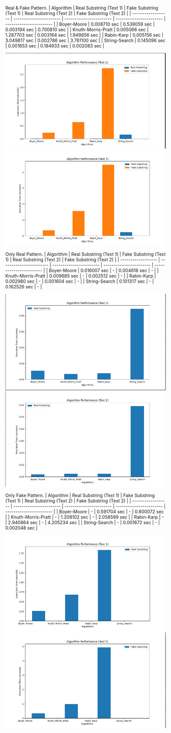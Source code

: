 Real & Fake Pattern.
| Algorithm | Real Substring (Text 1) | Fake Substring (Text 1) | Real Substring (Text 2) | Fake Substring (Text 2) |
| ------------------ | ----------------------- | ----------------------- | ----------------------- | ----------------------- |
| Boyer-Moore | 0.008710 sec | 0.539059 sec | 0.003194 sec | 0.700810 sec |
| Knuth-Morris-Pratt | 0.005066 sec | 1.287703 sec | 0.003164 sec | 1.949856 sec |
| Rabin-Karp | 0.005156 sec | 3.049817 sec | 0.002786 sec | 3.761100 sec |
| String-Search | 0.145096 sec | 0.001653 sec | 0.184933 sec | 0.002083 sec |

![Alt text](/images/image-0.png) ![Alt text](/images/image-1.png)

Only Real Pattern.
| Algorithm | Real Substring (Text 1) | Fake Substring (Text 1) | Real Substring (Text 2) | Fake Substring (Text 2) |
| ------------------ | ----------------------- | ----------------------- | ----------------------- | ----------------------- |
| Boyer-Moore | 0.016007 sec | - | 0.004618 sec | - |
| Knuth-Morris-Pratt | 0.009685 sec | - | 0.002512 sec | - |
| Rabin-Karp | 0.002980 sec | - | 0.001604 sec | - |
| String-Search | 0.101317 sec | - | 0.162526 sec | - |

![Alt text](/images/image-2.png)![Alt text](/images/image-3.png)

Only Fake Pattern.
| Algorithm | Real Substring (Text 1) | Fake Substring (Text 1) | Real Substring (Text 2) | Fake Substring (Text 2) |
| ------------------ | ----------------------- | ----------------------- | ----------------------- | ----------------------- |
| Boyer-Moore | - | 0.591704 sec | - | 0.600072 sec |
| Knuth-Morris-Pratt | - | 1.208102 sec | - | 2.058599 sec |
| Rabin-Karp | - | 2.940864 sec | - | 4.205234 sec |
| String-Search | - | 0.001672 sec | - | 0.002048 sec |

![Alt text](/images/image-4.png)![Alt text](/images/image-5.png)
